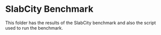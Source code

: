 # SlabCity Benchmark

This folder has the results of the SlabCity benchmark and also the script used to run the benchmark.